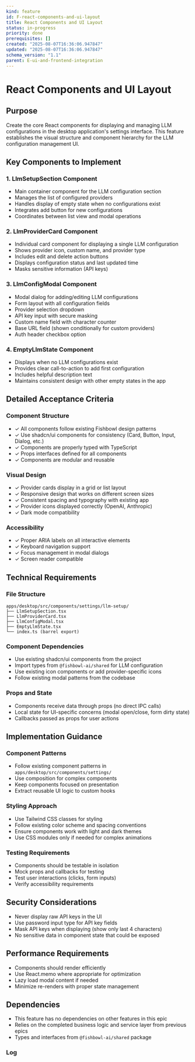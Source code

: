 ```yaml
---
kind: feature
id: F-react-components-and-ui-layout
title: React Components and UI Layout
status: in-progress
priority: done
prerequisites: []
created: "2025-08-07T16:36:06.947847"
updated: "2025-08-07T16:36:06.947847"
schema_version: "1.1"
parent: E-ui-and-frontend-integration
---
```


# React Components and UI Layout

## Purpose

Create the core React components for displaying and managing LLM configurations in the desktop application's settings interface. This feature establishes the visual structure and component hierarchy for the LLM configuration management UI.

## Key Components to Implement

### 1. LlmSetupSection Component

- Main container component for the LLM configuration section
- Manages the list of configured providers
- Handles display of empty state when no configurations exist
- Integrates add button for new configurations
- Coordinates between list view and modal operations

### 2. LlmProviderCard Component

- Individual card component for displaying a single LLM configuration
- Shows provider icon, custom name, and provider type
- Includes edit and delete action buttons
- Displays configuration status and last updated time
- Masks sensitive information (API keys)

### 3. LlmConfigModal Component

- Modal dialog for adding/editing LLM configurations
- Form layout with all configuration fields
- Provider selection dropdown
- API key input with secure masking
- Custom name field with character counter
- Base URL field (shown conditionally for custom providers)
- Auth header checkbox option

### 4. EmptyLlmState Component

- Displays when no LLM configurations exist
- Provides clear call-to-action to add first configuration
- Includes helpful description text
- Maintains consistent design with other empty states in the app

## Detailed Acceptance Criteria

### Component Structure

- ✓ All components follow existing Fishbowl design patterns
- ✓ Use shadcn/ui components for consistency (Card, Button, Input, Dialog, etc.)
- ✓ Components are properly typed with TypeScript
- ✓ Props interfaces defined for all components
- ✓ Components are modular and reusable

### Visual Design

- ✓ Provider cards display in a grid or list layout
- ✓ Responsive design that works on different screen sizes
- ✓ Consistent spacing and typography with existing app
- ✓ Provider icons displayed correctly (OpenAI, Anthropic)
- ✓ Dark mode compatibility

### Accessibility

- ✓ Proper ARIA labels on all interactive elements
- ✓ Keyboard navigation support
- ✓ Focus management in modal dialogs
- ✓ Screen reader compatible

## Technical Requirements

### File Structure

```
apps/desktop/src/components/settings/llm-setup/
├── LlmSetupSection.tsx
├── LlmProviderCard.tsx
├── LlmConfigModal.tsx
├── EmptyLlmState.tsx
└── index.ts (barrel export)
```

### Component Dependencies

- Use existing shadcn/ui components from the project
- Import types from `@fishbowl-ai/shared` for LLM configuration
- Use existing icon components or add provider-specific icons
- Follow existing modal patterns from the codebase

### Props and State

- Components receive data through props (no direct IPC calls)
- Local state for UI-specific concerns (modal open/close, form dirty state)
- Callbacks passed as props for user actions

## Implementation Guidance

### Component Patterns

- Follow existing component patterns in `apps/desktop/src/components/settings/`
- Use composition for complex components
- Keep components focused on presentation
- Extract reusable UI logic to custom hooks

### Styling Approach

- Use Tailwind CSS classes for styling
- Follow existing color scheme and spacing conventions
- Ensure components work with light and dark themes
- Use CSS modules only if needed for complex animations

### Testing Requirements

- Components should be testable in isolation
- Mock props and callbacks for testing
- Test user interactions (clicks, form inputs)
- Verify accessibility requirements

## Security Considerations

- Never display raw API keys in the UI
- Use password input type for API key fields
- Mask API keys when displaying (show only last 4 characters)
- No sensitive data in component state that could be exposed

## Performance Requirements

- Components should render efficiently
- Use React.memo where appropriate for optimization
- Lazy load modal content if needed
- Minimize re-renders with proper state management

## Dependencies

- This feature has no dependencies on other features in this epic
- Relies on the completed business logic and service layer from previous epics
- Types and interfaces from `@fishbowl-ai/shared` package

### Log
